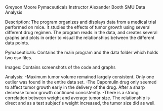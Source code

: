 Greyson Moore
Pymaceuticals
Instructor Alexander Booth
SMU Data Analysis

Description:
The program organizes and displays data from a medical trial performed on mice. It studies the effects of tumor growth using several
different drug regimen. The program reads in the data, and creates several graphs and plots in order to visual the relationships
between the different data points.

Pymaceuticals:
Contains the main program and the data folder which holds two csv files.

Images:
Contains screenshots of the code and graphs

Analysis:
-Maximum tumor volume remained largely consistent. Only one outlier was found in the entire data set.
-The Capomulin drug only seemed to affect tumor growth early in the delivery of the drug. After a sharp
decrease tumor growth continued consistently.
-There is a strong correlation between weight and average tumor size. The relationship is direct and as a test
subject's weight increased, the tumor size did as well.